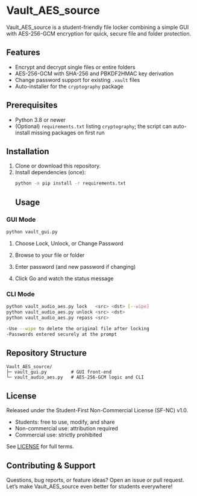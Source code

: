 # Vault_AES_source

Vault_AES_source is a student-friendly file locker combining a simple GUI with AES-256-GCM encryption for quick, secure file and folder protection.

## Features

- Encrypt and decrypt single files or entire folders  
- AES-256-GCM with SHA-256 and PBKDF2HMAC key derivation  
- Change password support for existing `.vault` files  
- Auto-installer for the `cryptography` package  

## Prerequisites

- Python 3.8 or newer  
- (Optional) `requirements.txt` listing `cryptography`; the script can auto-install missing packages on first run  

## Installation

1. Clone or download this repository.  
2. Install dependencies (once):
    ```bash
    python -m pip install -r requirements.txt
    ```
    ## Usage

### GUI Mode

```bash
python vault_gui.py
```
1. Choose Lock, Unlock, or Change Password

2. Browse to your file or folder

3. Enter password (and new password if changing)

4. Click Go and watch the status message

### CLI Mode

```bash
python vault_audio_aes.py lock   <src> <dst> [--wipe]
python vault_audio_aes.py unlock <src> <dst>
python vault_audio_aes.py repass <src>

-Use --wipe to delete the original file after locking
-Passwords entered securely at the prompt
```

## Repository Structure

```plaintext
Vault_AES_source/
├─ vault_gui.py         # GUI front-end
└─ vault_audio_aes.py   # AES-256-GCM logic and CLI

```
## License

Released under the Student-First Non-Commercial License (SF-NC) v1.0.  
- Students: free to use, modify, and share  
- Non-commercial use: attribution required  
- Commercial use: strictly prohibited  

See [LICENSE](LICENSE) for full terms.

## Contributing & Support

Questions, bug reports, or feature ideas? Open an issue or pull request.  
Let’s make Vault_AES_source even better for students everywhere!
